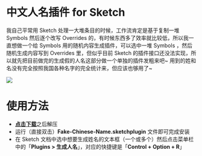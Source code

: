 # 中文人名插件 for Sketch
我自己平常用 Sketch 处理一大堆条目的时候，工作流肯定是基于复制一堆 Symbols 然后逐个改写 Overrides 的，有时候东西多了效率就比较低，所以我一直想做一个给 Symbols 用的随机内容生成插件，可以选中一堆 Symbols ，然后随机生成内容写到 Overrides 里，但似乎目前 Sketch 的插件接口还没法实现，所以就先把目前做完的生成假的人名这部分做一个单独的插件发粗来吧~ 用到的姓和名没有完全按照我国各种名字的完全统计来，但应该也够用了~

![](http://anyway-web.b0.upaiyun.com/iconmoon/fake-chinese-name.gif)

# 使用方法
- [**点击下载**](https://github.com/JJYing/Fake-Chinese-Name-for-Sketch/archive/master.zip)之后解压
- 运行（直接双击）**Fake-Chinese-Name.sketchplugin** 文件即可完成安装
- 在 Sketch 文档中选中想要生成姓名的文本框（一个或多个）然后点击菜单栏中的「**Plugins > 生成人名**」，对应的快捷键是「**Control + Option + R**」
